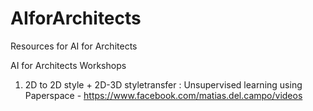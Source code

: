 # AIforArchitects
Resources for AI for Architects



AI for Architects Workshops

1. 2D to 2D style + 2D-3D styletransfer : Unsupervised learning using Paperspace - https://www.facebook.com/matias.del.campo/videos

